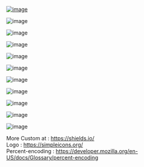 [![image](https://colab.research.google.com/assets/colab-badge.svg)]()

![image](https://img.shields.io/badge/YouTube-Tbsc%20so-ff0000?style=flat&logo=youtube&logoColor=ff0000)

![image](https://img.shields.io/badge/Tbsc%20so-fff?style=flat&logo=youtube&logoColor=ff0000)

![image](https://img.shields.io/badge/Facebook-BT-1877F2?style=flat&logo=facebook&logoColor=1877F2)

![image](https://img.shields.io/badge/Bocss%20Tapter-fff?style=flat&logo=facebook&logoColor=1877F2)

![image](https://img.shields.io/badge/BoszGTec-ffffff?style=flat&logo=github&logoColor=000)




![image](https://img.shields.io/badge/HTML-ffffff?style=flat&logo=html5&logoColor=E34F26)

![image](https://img.shields.io/badge/CSS-ffffff?style=flat&logo=css3&logoColor=1572B6)

![image](https://img.shields.io/badge/JavaScript-afafaf?style=flat&logo=javascript)

![image](https://img.shields.io/badge/Python-ffffff?style=flat&logo=python)

![image](https://img.shields.io/badge/jupyter-ffffff?style=flat&logo=jupyter)


More Custom at : https://shields.io/ <br>
Logo : https://simpleicons.org/ <br>
Percent-encoding : https://developer.mozilla.org/en-US/docs/Glossary/percent-encoding

